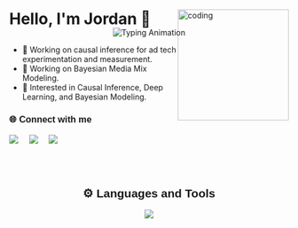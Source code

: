 # Hello, I'm Jordan 👋
<div align="center" style="margin-top: -20px">  <!-- Reduced margin -->
  <img src="https://readme-typing-svg.demolab.com?font=Calibiri+Code&weight=900&size=35&pause=1000&color=FFD700&center=true&vCenter=true&width=500&height=70&lines=Data+Scientist;Open+Source+Contributor;AI/ML+Practitioner;" alt="Typing Animation">
</div>

<img align="right" alt="coding" width="200" height="200" style="margin-top: -50px" src="https://user-images.githubusercontent.com/74038190/212257472-08e52665-c503-4bd9-aa20-f5a4dae769b5.gif">

- 🔭 Working on causal inference for ad tech experimentation and measurement.
- 🔭 Working on Bayesian Media Mix Modeling.
- 🚀 Interested in Causal Inference, Deep Learning, and Bayesian Modeling.
  
<h3 align="left" style="font-family: 'Poppins', sans-serif;" >🌐 Connect with me</h3>
<p align="left">
<a href="https://www.linkedin.com/in/jordandeklerk/" target="blank"><img align="center" src="https://img.shields.io/badge/LinkedIn-FFB800?style=for-the-badge&logo=linkedin&logoColor=white" /></a> &nbsp;&nbsp;&nbsp;  
<a href="mailto:jordan.deklerk@gmail.com" target="blank"><img align="center" src="https://img.shields.io/badge/Gmail-FF4500?style=for-the-badge&logo=gmail&logoColor=white" /></a> &nbsp;&nbsp;&nbsp;   
<a href="https://drive.google.com/file/d/1R7JUDjQbMZQ9ykwFF6QANORwPxpwBQug/view?usp=share_link" target="blank"><img align="center" src="https://img.shields.io/badge/Resume-FFD700?style=for-the-badge&logo=file&logoColor=white" /></a> &nbsp;&nbsp;&nbsp;
</p>

<br><br>

<h2 align="center" style="font-family: 'Poppins', sans-serif;">⚙️ Languages and Tools</h2>
<p align="center">
  <a href="https://skillicons.dev">
    <img src="https://skillicons.dev/icons?i=python,pytorch,sklearn,tensorflow,docker,html,css,js,react,typescript,nodejs,mysql,git,github,gcp&theme=dark" />
  </a>
</p>

<div align="center">
<!-- <h2 align="center" style="font-family: 'Poppins', sans-serif;"> <img src="https://media.giphy.com/media/iY8CRBdQXODJSCERIr/giphy.gif" width="35"><b> Github Stats⚡ </b> -->
</h2>
<div style="display: flex; justify-content: center; align-items: flex-start; flex-wrap: wrap; gap: 10px;">
<!--   <img width="400" src="https://github-readme-stats.vercel.app/api?username=jordandeklerk&show_icons=true&locale=en&theme=vision-friendly-dark&height=200" alt="jordandeklerk" /> -->
<!--   <img width="400" src="https://streak-stats.demolab.com?user=jordandeklerk&theme=vision-friendly-dark&mode=weekly" alt="GitHub Streak" /> -->
<!-- </div> -->
<!-- <img width="300" src="https://github-readme-stats.vercel.app/api/top-langs?username=jordandeklerk&show_icons=true&locale=en&layout=compact&theme=vision-friendly-dark&hide=jupyter%20notebook" alt="jordandeklerk" /> -->
</div>
